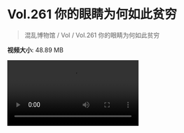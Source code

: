 # Vol.261 你的眼睛为何如此贫穷

> 混乱博物馆 / Vol / Vol.261 你的眼睛为何如此贫穷

**视频大小**: 48.89 MB

<div class="video"><video src="https://file.hsyhx.top/video/261.mp4" controls preload>🤔 您的浏览器不支持 video 标签</video></div>